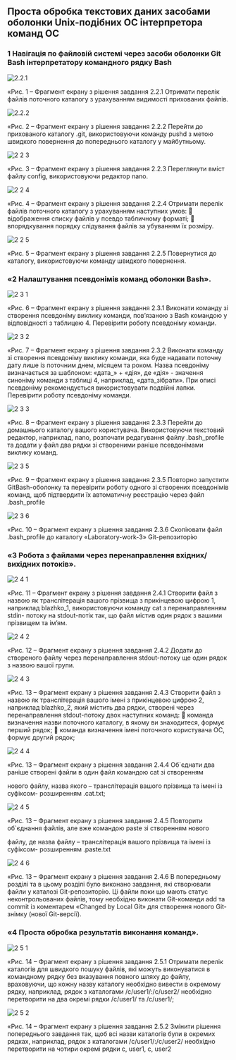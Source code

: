 ## Проста обробка текстових даних засобами оболонки Unix-подібних ОС інтерпретора команд ОС

### 1 Навігація по файловій системі через засоби оболонки Git Bash інтерпретатору командного рядку Bash



![2.2.1](https://github.com/andrey8xd/WebAR-Template/assets/162118463/296e35e0-cf35-43d2-9ee3-180e608bcca9)

«Рис. 1 – Фрагмент екрану з рішення завдання 2.2.1 Отримати перелік файлів поточного каталогу з урахуванням видимості прихованих файлів.

![2.2.2](https://github.com/andrey8xd/WebAR-Template/assets/162118463/a8447aa1-271e-4d9f-91e1-66c3e5b4dfab)

«Рис. 2 – Фрагмент екрану з рішення завдання 2.2.2 Перейти до прихованого каталогу .git, використовуючи команду pushd з метою
швидкого повернення до попереднього каталогу у майбутньому.


![2 2 3](https://github.com/andrey8xd/WebAR-Template/assets/162118463/d960ab8e-f007-4ec5-b156-1a76ef97b7c5)

«Рис. 3 – Фрагмент екрану з рішення завдання 2.2.3 Переглянути вміст файлу config, використовуючи редактор nano.

![2 2 4](https://github.com/andrey8xd/WebAR-Template/assets/162118463/2f414437-7318-4d4b-9cfb-c7a87900cbd6)


«Рис. 4 – Фрагмент екрану з рішення завдання 2.2.4 Отримати перелік файлів поточного каталогу з урахуванням наступних умов:
 відображення списку файлів у псевдо табличному форматі;
 впорядкування порядку слідування файлів за убуванням їх розміру.


![2 2 5](https://github.com/andrey8xd/WebAR-Template/assets/162118463/05842be8-9613-4054-a808-17f2cf69b290)

«Рис. 5 – Фрагмент екрану з рішення завдання 2.2.5 Повернутися до каталогу, використовуючи команду швидкого повернення.







### «2 Налаштування псевдонімів команд оболонки Bash».

![2 3 1](https://github.com/andrey8xd/WebAR-Template/assets/162118463/34baf2cf-a1ef-4d38-a0a1-93e0e6d3458a)

«Рис. 6 – Фрагмент екрану з рішення завдання 2.3.1 Виконати команду зі створення псевдоніму виклику команди, пов’язаною з Bash
командою у відповідності з таблицею 4. Перевірити роботу псевдоніму команди.

![2 3 2](https://github.com/andrey8xd/WebAR-Template/assets/162118463/916d7675-9d57-4d1a-8b9d-89b84c29758d)


«Рис. 7 – Фрагмент екрану з рішення завдання 2.3.2 Виконати команду зі створення псевдоніму виклику команди, яка буде надавати
поточну дату лише із поточним днем, місяцем та роком. Назва псевдоніму визначається за
шаблоном: «дата_» + «дія», де «дія» - значення синоніму команди з таблиці 4, наприклад,
«дата_зібрати». При описі псевдоніму рекомендується використовувати подвійні лапки.
Перевірити роботу псевдоніму команди.

![2 3 3](https://github.com/andrey8xd/WebAR-Template/assets/162118463/9a65c17d-ea10-4c24-98e7-14367ce52a65)

«Рис. 8 – Фрагмент екрану з рішення завдання 2.3.3 Перейти до домашнього каталогу вашого користувача. Використовуючи
текстовий редактор, наприклад, nano, розпочати редагування файлу .bash_profile та додати у
файл два рядки зі створеними раніше псевдонімами виклику команд.

![2 3 5](https://github.com/andrey8xd/WebAR-Template/assets/162118463/15338bf1-e901-481e-82af-8f41c81ed5e2)


«Рис. 9 – Фрагмент екрану з рішення завдання 2.3.5 Повторно запустити GitBash-оболонку та перевірити роботу одного зі створених
псевдонімів команд, щоб підтвердити їх автоматичну реєстрацію через файл .bash_profile

![2 3 6](https://github.com/andrey8xd/WebAR-Template/assets/162118463/dcc4587f-b4f8-4f5d-bdb1-bf0000bfcebc)

«Рис. 10 – Фрагмент екрану з рішення завдання 2.3.6 Скопіювати файл .bash_profile до каталогу «Laboratory-work-3» Git-репозиторію




### «3 Робота з файлами через перенаправлення вхідних/вихідних потоків».



![2 4 1](https://github.com/andrey8xd/WebAR-Template/assets/162118463/2feff25d-50ab-4b58-981c-f1497ed83403)

«Рис. 11 – Фрагмент екрану з рішення завдання 2.4.1 Створити файл з назвою як транслітерація вашого прізвища з прикінцевою
цифрою 1, наприклад blazhko_1, використовуючи команду cat з перенаправленням stdin-
потоку на stdout-потік так, що файл містив один рядок з вашими прізвищем та ім’ям.

![2 4 2](https://github.com/andrey8xd/WebAR-Template/assets/162118463/336f6b9f-c0b7-4241-97ef-dc9940db8af6)

«Рис. 12 – Фрагмент екрану з рішення завдання 2.4.2 Додати до створеного файлу через перенаправлення stdout-потоку ще один
рядок з назвою вашої групи.

![2 4 3](https://github.com/andrey8xd/WebAR-Template/assets/162118463/5ea55270-4996-43e6-b3a1-c0603d24d756)

«Рис. 13 – Фрагмент екрану з рішення завдання 2.4.3 Створити файл з назвою як транслітерація вашого імені з прикінцевою цифрою
2, наприклад blazhko_2, який містить два рядки, створені через перенаправлення stdout-потоку
двох наступних команд:
 команда визначення назви поточного каталогу, в якому ви знаходитеся, формує
перший рядок;
 команда визначення імені поточного користувача ОС, формує другий рядок;

![2 4 4](https://github.com/andrey8xd/WebAR-Template/assets/162118463/0d686e9a-2ed3-424e-a30b-b3e4af6d9787)

«Рис. 13 – Фрагмент екрану з рішення завдання 2.4.4 Об`єднати два раніше створені файли в один файл командою cat зі створенням

нового файлу, назва якого – транслітерація вашого прізвища та імені із суфіксом-
розширенням .cat.txt;


![2 4 5](https://github.com/andrey8xd/WebAR-Template/assets/162118463/62a3ef0b-c12b-4264-a763-c813c4886adb)

«Рис. 13 – Фрагмент екрану з рішення завдання 2.4.5 Повторити об`єднання файлів, але вже командою paste зі створенням нового

файлу, де назва файлу – транслітерація вашого прізвища та імені із суфіксом-
розширенням .paste.txt


![2 4 6](https://github.com/andrey8xd/WebAR-Template/assets/162118463/858e1978-6e0a-4e8f-86e0-3992cb20b6d1)

«Рис. 13 – Фрагмент екрану з рішення завдання 2.4.6 В попередньому розділі та в цьому розділі було виконано завдання, які
створювали файли у каталозі Git-репозиторію. Ці файли поки що мають статус
неконтрольованих файлів, тому необхідно виконати Git-команди add та commit із коментарем
«Changed by Local Git» для створення нового Git-знімку (нової Git-версії).


### «4 Проста обробка результатів виконання команд».

![2 5 1](https://github.com/andrey8xd/WebAR-Template/assets/162118463/4cc0cc1e-ad31-4b5e-846f-b27baf88c2d2)

 «Рис. 14 – Фрагмент екрану з рішення завдання 2.5.1 Отримати перелік каталогів для швидкого пошуку файлів, які можуть
виконуватися в командному рядку без вказування повного шляху до файлу, враховуючи, що
кожну назву каталогу необхідно вивести в окремому рядку, наприклад, рядок з каталогами
/c/user1/:/c/user2/ необхідно перетворити на два окремі рядки /c/user1/ та /c/user1/;

![2 5 2](https://github.com/andrey8xd/WebAR-Template/assets/162118463/76e5293b-455e-40ea-9e1e-9498387bdb2c)

 «Рис. 14 – Фрагмент екрану з рішення завдання 2.5.2 Змінити рішення попереднього завдання так, щоб всі назви каталогів були в
окремих рядках, наприклад, рядок з каталогами /c/user1/:/c/user2/ необхідно перетворити на
чотири окремі рядки c, user1, c, user2
